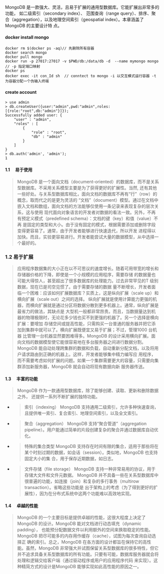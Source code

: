 MongoDB 是一款强大、灵活，且易于扩展的通用型数据库。它能扩展出非常多的功能， 如二级索引（secondary index）、
范围查询（range query）、排序、聚合（aggregation），以及地理空间索引（geospatial index）。本章涵盖了MongoDB 的主要设计特
点。

#### docker install mongo
```
docker rm $(docker ps -aq)// 先删除所有容器
docker search mongo
docker pull mongo
docker run -p 27017:27017 -v $PWD/db:/data/db -d  --name mymongo mongo // -p 指定端口映射
docker ps 
docker exec -it con_Id sh  // conntect to mongo -i 以交互模式运行容器 -t 为容器分配一个伪输入终端
```

#### create account
```
> use admin
> db.createUser({user:"admin",pwd:"admin",roles:[{role:"root",db:"admin"}]});
Successfully added user: {
	"user" : "admin",
	"roles" : [
		{
			"role" : "root",
			"db" : "admin"
		}
	]
}
> db.auth('admin', 'admin');
1
```

#### 1.1 　易于使用
>MongoDB 是一个面向文档（document-oriented）的数据库，而不是关系型数据库。不采用关系模型主要是为了获得更好的扩展性。当然,
还有其他一些好处。与关系型数据库相比，面向文档的数据库不再有“行”（row）的概念，取而代之的是更为灵活的
“文档”（document）模型。通过在文档中嵌入文档和数组，面向文档的方法能够仅使用一条记录来表现复杂的层次关系，这与使用
现代面向对象语言的开发者对数据的看法一致。另外，不再有预定义模式（predefined schema）：文档的键（key）和值（value）不再
是固定的类型和大小。由于没有固定的模式，根据需要添加或删除字段变得更容易了。通常，由于开发者能够进行快速迭代，所以开发
进程得以加快。而且，实验更容易进行。开发者能尝试大量的数据模型，从中选择一个最好的。

### 1.2    易于扩展
>应用程序数据集的大小正在以不可思议的速度增长。随着可用带宽的增长和存储器价格的下降，即使是一个小规模的应用程序，需要存储
的数据量也可能大得惊人，甚至超出了很多数据库的处理能力。过去非常罕见的T 级别数据，现在已是司空见惯了。由于需要存储的数据
量不断增长，开发者面临一个困难：应该如何扩展数据库？实质上，这是纵向扩展（scale up）和横向扩展（scale out）之间的选择。
纵向扩展就是使用计算能力更强的机器，而横向扩展就是通过分区将数据分散到更多机器上。通常，纵向扩展是最省力的做法，其缺点是
大型机一般都非常昂贵。而且，当数据量达到机器的物理极限时，无论花多少钱也买不到更强的机器了。另一个选择是横向扩展：要增加
存储空间或提高性能，只需购买一台普通的服务器并把它添加到集群中就可以了。横向扩展既便宜又易于扩展；不过，管理1000 台机器
比管理一台机器显然要困难得多。MongoDB 的设计采用横向扩展。面向文档的数据模型使它能很容易地在多台服务器之间进行数据分割。
MongoDB 能自动处理跨集群的数据和负载，自动重新分配文档，以及将用户请求路由到正确的机器上。这样，开发者能够集中精力编写应
用程序，而不需要考虑如何扩展的问题。如果一个集群需要更大的容量，只需要向集群添加新服务器，MongoDB 就会自动将现有数据向新
服务器传送。 

#### 1.3 　丰富的功能
>MongoDB 作为一款通用型数据库，除了能够创建、读取、更新和删除数据之外， 还提供一系列不断扩展的独特功能。 
+ >索引（indexing） 
MongoDB 支持通用二级索引，允许多种快速查询，且提供唯一索引、复合索引、地理空间索引，以及全文索引。 
+ >聚合（aggregation） 
MongoDB 支持“聚合管道”（aggregation pipeline）。用户能通过简单的片段创建复杂的聚合并通过数据库自动优化。
+ >特殊的集合类型
MongoDB 支持存在时间有限的集合，适用于那些将在某个时刻过期的数据，如会话（session）。类似地，MongoDB 也支持固定大小的集
合，用于保存近期数据，如日志。
+ >文件存储（file storage） 
MongoDB 支持一种非常易用的协议，用于存储大文件和文件元数据。
MongoDB 并不具备一些在关系型数据库中很普遍的功能，如连接（join）和复杂的多行事务（multirow transaction）。省略这些功能是
出于架构上的考虑（为了得到更好的扩展性），因为在分布式系统中这两个功能难以高效地实现。 
  
#### 1.4 　卓越的性能  
>MongoDB 的一个主要目标是提供卓越的性能，这很大程度上决定了MongoDB 的设计。MongoDB 能对文档进行动态填充（dynamic padding），
也能预分配数据文件以利用额外的空间来换取稳定的性能。MongoDB 把尽可能多的内存用作缓存（cache），试图为每次查询自动选择正
确的索引。总之，MongoDB 在各方面的设计都旨在保持它的高性能。虽然，MongoDB 非常强大并试图保留关系型数据库的很多特性，但它
并不追求具备关系型数据库的所有功能。只要有可能，数据库服务器就会将处理和逻辑交给客户端（通过驱动程序或用户的应用程序代码
来实现）。这种精简方式的设计是MongoDB 能够实现如此高性能的原因之一。